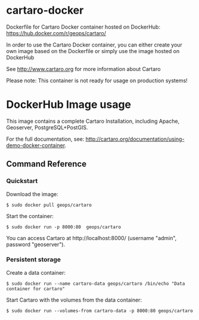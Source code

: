 # cartaro-docker
Dockerfile for Cartaro Docker container hosted on DockerHub: https://hub.docker.com/r/geops/cartaro/

In order to use the Cartaro Docker container, you can either create your own image based on the Dockerfile or simply use the image hosted on DockerHub

See http://www.cartaro.org for more information about Cartaro

Please note: This container is not ready for usage on production systems! 

# DockerHub Image usage

This image contains a complete Cartaro Installation, including Apache, Geoserver, PostgreSQL+PostGIS.

For the full documentation, see: http://cartaro.org/documentation/using-demo-docker-container.

## Command Reference

### Quickstart

Download the image:

    $ sudo docker pull geops/cartaro

Start the container:

    $ sudo docker run -p 8000:80  geops/cartaro

You can access Cartaro at http://localhost:8000/ (username "admin", password "geoserver").

### Persistent storage

Create a data container:

    $ sudo docker run --name cartaro-data geops/cartaro /bin/echo "Data container for cartaro"

Start Cartaro with the volumes from the data container:

    $ sudo docker run --volumes-from cartaro-data -p 8000:80 geops/cartaro

